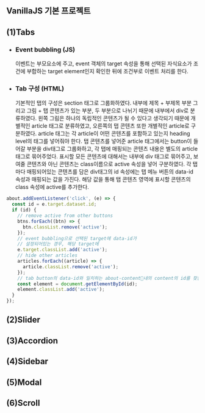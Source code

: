 ## VanillaJS 기본 프로젝트

## **(1)Tabs**

- ### Event bubbling (JS)

  이벤트는 부모요소에 주고, event 객체의 target 속성을 통해 선택된 자식요소가 조건에 부합하는 target element인지 확인한 뒤에 조건부로 이벤트 처리를 한다.

- ### Tab 구성 (HTML)
  기본적인 탭의 구성은 section 태그로 그룹화하였다. 내부에 제목 + 부제목 부분 그리고 그림 + 탭 콘텐츠가 있는 부분, 두 부분으로 나뉘기 때문에 내부에서 div로 분류하였다.
  왼쪽 그림은 하나의 독립적인 콘텐츠가 될 수 있다고 생각되기 때문에 개별적인 article 태그로 분류하였고, 오른쪽의 탭 콘텐츠 또한 개별적인 article로 구분하였다.
  article 태그는 각 article이 어떤 콘텐츠를 포함하고 있는지 heading level의 태그를 넣어줘야 한다.
  탭 콘텐츠를 넣어준 article 태그에서는 button이 들어갈 부분을 div태그로 그룹화하고, 각 탭에 매핑되는 콘텐츠 내용은 별도의 article 태그로 묶어주었다. 표시할 모든 콘텐츠에 대해서는 내부에 div 태그로 묶어주고, 보여줄 콘텐츠와 아닌 콘텐츠는 class이름으로 active 속성을 넣어 구분하였다.
  각 탭마다 매핑되어있는 콘텐츠를 담은 div태그의 id 속성에는 탭 메뉴 버튼의 data-id 속성과 매핑되는 값을 가진다.
  해당 값을 통해 탭 콘텐츠 영역에 표시할 콘텐츠의 class 속성에 active를 추가한다.

```javascript
about.addEventListener('click', (e) => {
  const id = e.target.dataset.id;
  if (id) {
    // remove active from other buttons
    btns.forEach((btn) => {
      btn.classList.remove('active');
    });
    // event bubbling으로 선택된 target에 data-id가
    // 설정되어있는 경우, 해당 target에
    e.target.classList.add('active');
    // hide other articles
    articles.forEach((article) => {
      article.classList.remove('active');
    });
    // tab button의 data-id와 일치하는 about-content내의 content의 id를 찾는다.
    const element = document.getElementById(id);
    element.classList.add('active');
  }
});
```

## **(2)Slider**

## **(3)Accordion**

## **(4)Sidebar**

## **(5)Modal**

## **(6)Scroll**
